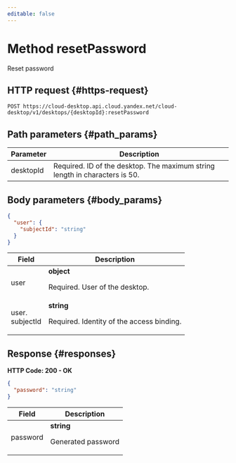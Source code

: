 ```yaml
---
editable: false
---
```


# Method resetPassword
Reset password
 

 
## HTTP request {#https-request}
```
POST https://cloud-desktop.api.cloud.yandex.net/cloud-desktop/v1/desktops/{desktopId}:resetPassword
```
 
## Path parameters {#path_params}
 
Parameter | Description
--- | ---
desktopId | Required. ID of the desktop.  The maximum string length in characters is 50.
 
## Body parameters {#body_params}
 
```json 
{
  "user": {
    "subjectId": "string"
  }
}
```

 
Field | Description
--- | ---
user | **object**<br><p>Required. User of the desktop.</p> 
user.<br>subjectId | **string**<br><p>Required. Identity of the access binding.</p> 
 
## Response {#responses}
**HTTP Code: 200 - OK**

```json 
{
  "password": "string"
}
```

 
Field | Description
--- | ---
password | **string**<br><p>Generated password</p> 
